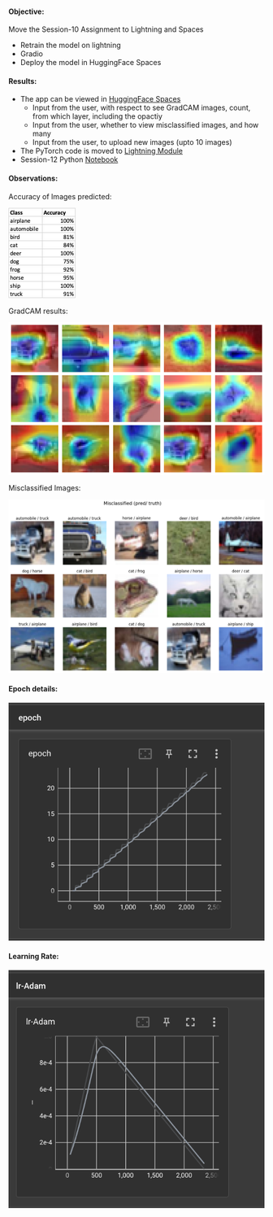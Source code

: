 #### Objective: 
Move the Session-10 Assignment to Lightning and Spaces

- Retrain the model on lightning
- Gradio
- Deploy the model in HuggingFace Spaces


#### Results:

- The app can be viewed in [HuggingFace Spaces](https://huggingface.co/spaces/bala1802/ERA_Session12)
    * Input from the user, with respect to see GradCAM images, count, from which layer, including the opactiy
    * Input from the user, whether to view misclassified images, and how many
    * Input from the user, to upload new images (upto 10 images)
- The PyTorch code is moved to [Lightning Module](https://github.com/bala1802/lightning_module)
- Session-12 Python [Notebook](https://github.com/bala1802/ERA-Session-12/blob/main/Session12.ipynb)

#### Observations:

Accuracy of Images predicted:

![Alt text](image.png)

GradCAM results:

![Alt text](output/gradcam_output.png)

Misclassified Images:

![Alt text](output/misclassified_images.png)


#### Epoch details:

![Alt text](output/tensorboard_output/epoch-details.png)

#### Learning Rate:

![Alt text](output/tensorboard_output/adam_learning_rate.png)